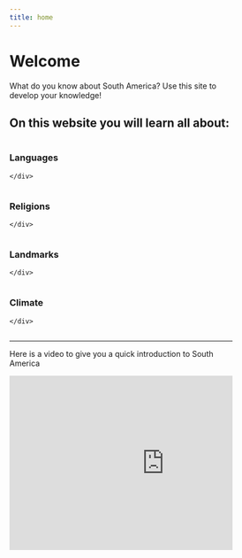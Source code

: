 ```yaml
---
title: home
---
```


<html>

<h1>Welcome </h1>

<p>What do you know about South America? Use this site to develop your knowledge!</p>

<head>
<meta name="viewport" content="width=device-width, initial-scale=1">
<style>
* {
  box-sizing: border-box;
}

body {
  font-family: Arial, Helvetica, sans-serif;
}

/* Float four columns side by side */
.column {
  float: left;
  width: 25%;
  padding: 0 10px;
}

/* Remove extra left and right margins, due to padding */
.row {margin: 0 -5px;}

/* Clear floats after the columns */
.row:after {
  content: "";
  display: table;
  clear: both;
}

/* Responsive columns */
@media screen and (max-width: 600px) {
  .column {
    width: 100%;
    display: block;
    margin-bottom: 20px;
  }
}

/* Style the counter cards */
.card {
  box-shadow: 0 4px 8px 0 rgba(0, 0, 0, 0.2);
  padding: 16px;
  text-align: center;
  background-color: #ff6600;
}
</style>
</head>
<body>

<h2>On this website you will learn all about:</h2>


<div class="row">
  <div class="column">
    <div class="card">
      <h3>Languages</h3>
  
    </div>
  </div>

  <div class="column">
    <div class="card">
      <h3>Religions</h3>
     
    </div>
  </div>
  
  <div class="column">
    <div class="card">
      <h3>Landmarks</h3>
    
    </div>
  </div>
  
  <div class="column">
    <div class="card">
      <h3>Climate</h3>
    
    </div>
  </div>
</div>

<hr>
  <p>Here is a video to give you a quick introduction to South America</p>
  
  <div class="center">
  <p><div><iframe width="560" height="315" src="https://www.youtube.com/embed/R35URiT_fm8" title="YouTube video player" frameborder="0" allow="accelerometer; autoplay; clipboard-write; encrypted-media; gyroscope; picture-in-picture" allowfullscreen></iframe></div></p>
</div>

  


 
